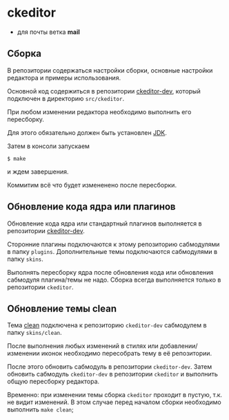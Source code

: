 # ckeditor

- для почты ветка **mail**

## Сборка

В репозитории содержаться настройки сборки, основные настройки редактора и примеры использования.

Основной код содержиться в репозитории [ckeditor-dev](https://github.com/yandex-ui/ckeditor-dev), который подключен в директорию `src/ckeditor`.

При любом изменении редактора необходимо выполнить его пересборку.

Для этого обязательно должен быть установлен [JDK](http://www.oracle.com/technetwork/java/javase/downloads/jdk8-downloads-2133151.html).

Затем в консоли запускаем
```
$ make
```
и ждем завершения.

Коммитим всё что будет измененено после пересборки.

## Обновление кода ядра или плагинов

Обновление кода ядра или стандартный плагинов выполняется в репозитории [ckeditor-dev](https://github.com/yandex-ui/ckeditor-dev).

Сторонние плагины подключаются к этому репозиторию сабмодулями в папку `plugins`.
Дополнительные темы подключаются сабмодулями в папку `skins`.

Выполнять пересборку ядра после обновления кода или обновления сабмодуля плагина/темы не надо.
Сборка всегда выполняется только в репозитории `ckeditor`.

## Обновление темы clean

Тема [clean](https://github.com/yandex-ui/ckeditor-skin-clean) подключена к репозиторию `ckeditor-dev` сабмодулем в папку `skins/clean`.

После выполнения любых изменений в стилях или добавлении/изменении иконок необходимо пересобрать тему в её репозитории.

После этого обновить сабмодуль в репозитории `ckeditor-dev`.
Затем обновить сабмодуль `ckeditor-dev` в репозитории `ckeditor` и выполнить общую пересборку редактора.

Временно: при изменении темы сборка `ckeditor` проходит в пустую, т.к. не видит изменений. В этом случае перед началом сборки необходимо выполнить `make clean`;
